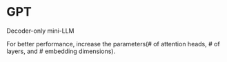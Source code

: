 # GPT


Decoder-only mini-LLM

For better performance, increase the parameters(# of attention heads, # of layers, and # embedding dimensions).
